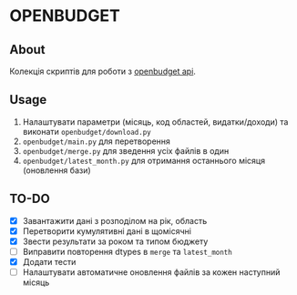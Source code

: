 # OPENBUDGET

## About

Колекція скриптів для роботи з [openbudget api](https://openbudget.gov.ua/). 

## Usage

1. Налаштувати параметри (місяць, код областей, видатки/доходи) та виконати `openbudget/download.py`
2. `openbudget/main.py` для перетворення 
3. `openbudget/merge.py` для зведення усіх файлів в один
4. `openbudget/latest_month.py` для отримання останнього місяця (оновлення бази)

## TO-DO
- [x] Завантажити дані з розподілом на рік, область
- [x] Перетворити кумулятивні дані в щомісячні
- [x] Звести результати за роком та типом бюджету
- [ ] Виправити повторення dtypes в `merge` та `latest_month`
- [x] Додати тести
- [ ] Налаштувати автоматичне оновлення файлів за кожен наступний місяць
